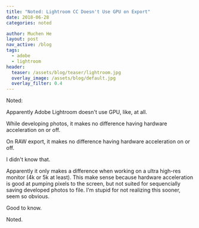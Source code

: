 ```yaml
---
title: "Noted: Lightroom CC Doesn't Use GPU on Export"
date: 2018-06-28
categories: noted

author: Muchen He
layout: post
nav_active: /blog
tags:
  - adobe
  - lightroom
header:
  teaser: /assets/blog/teaser/lightroom.jpg
  overlay_image: /assets/blog/default.jpg
  overlay_filter: 0.4
---
```


Noted:

Apparently Adobe Lightroom doesn't use GPU, like, at all.

<!-- excerpt -->

While developing photos, it makes no difference having hardware acceleration on or off.

On RAW export, it makes no difference having hardware acceleration on or off.

I didn't know that.

Apparently it only makes a difference when working on a ultra high-res monitor (4k or 5k at least). This make sense because hardware acceleration is good at pumping pixels to the screen, but not suited for sequencially saving developed photos to file. I'm stupid for not realizing this sooner, seem so obvious.

Good to know.

Noted.